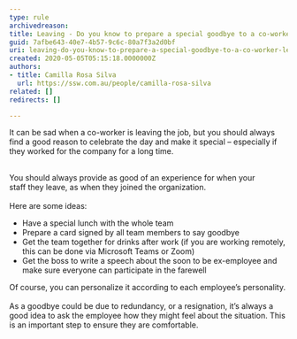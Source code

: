 ```yaml
---
type: rule
archivedreason: 
title: Leaving - Do you know to prepare a special goodbye to a co-worker leaving the company?
guid: 7afbe643-40e7-4b57-9c6c-80a7f3a2d0bf
uri: leaving-do-you-know-to-prepare-a-special-goodbye-to-a-co-worker-leaving-the-company
created: 2020-05-05T05:15:18.0000000Z
authors:
- title: Camilla Rosa Silva
  url: https://ssw.com.au/people/camilla-rosa-silva
related: []
redirects: []

---
```



It can be sad when a co-worker is leaving the job, but you should always find a good reason to celebrate the day and make it special – especially if they worked for the company for a long time.<br><div><br>You should always provide as&#160;good of an experience for when your staff&#160;they leave, as&#160;when they joined the organization.</div><div>&#160;<br>Here are some ideas&#58;<br><ul><li>Have a special lunch with the whole team</li><li>Prepare a card signed by all team members to say goodbye</li><li>Get the team together for drinks after work (if you are working remotely, this can be done via Microsoft Teams or Zoom)</li><li>Get the boss to write a speech about the soon to be ex-employee&#160;and make sure everyone can participate in the farewell​<br></li></ul>Of course, you can personalize it according to each employee’s personality.<br>&#160;<br>As a goodbye could be due to redundancy, or a resignation, it’s always a good idea to ask the employee how they might feel about the situation. This is an important step to ensure&#160;they are comfortable.&#160;<br></div><div><br></div><div>​​​<br></div>
<br><excerpt class='endintro'></excerpt><br>
<div class="ms-rtestate-read ms-rte-wpbox"><div class="ms-rtestate-notify  ms-rtestate-read 44dab39a-9301-49d6-af2f-a7d9ae0ecb51" id="div_44dab39a-9301-49d6-af2f-a7d9ae0ecb51" unselectable="on"></div><div id="vid_44dab39a-9301-49d6-af2f-a7d9ae0ecb51" unselectable="on" style="display&#58;none;"></div></div>​<br>


